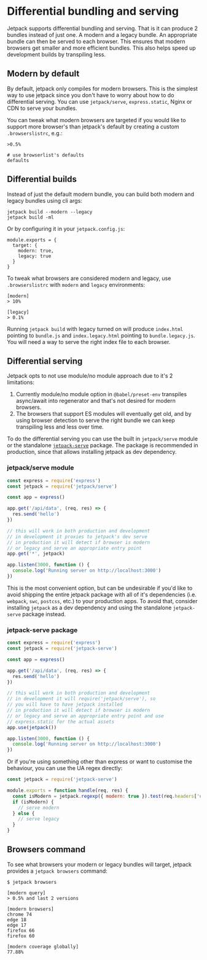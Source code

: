 # Differential bundling and serving

Jetpack supports differential bundling and serving. That is it can produce 2 bundles instead of just one. A modern and a legacy bundle. An appropriate bundle can then be served to each browser. This ensures that modern browsers get smaller and more efficient bundles. This also helps speed up development builds by transpiling less.

## Modern by default

By default, jetpack only compiles for modern browsers. This is the simplest way to use jetpack since you don't have to worry about how to do differential serving. You can use `jetpack/serve`, `express.static`, Nginx or CDN to serve your bundles.

You can tweak what modern browsers are targeted if you would like to support more browser's than jetpack's default by creating a custom `.browserslistrc`, e.g.:

```
>0.5%
```

```
# use browserlist's defaults
defaults
```

## Differential builds

Instead of just the default modern bundle, you can build both modern and legacy bundles using cli args:

```
jetpack build --modern --legacy
jetpack build -ml
```

Or by configuring it in your `jetpack.config.js`:

```
module.exports = {
  target: {
    modern: true,
    legacy: true
  }
}
```

To tweak what browsers are considered modern and legacy, use `.browserslistrc` with `modern` and `legacy` environments:

```
[modern]
> 10%

[legacy]
> 0.1%
```

Running `jetpack build` with legacy turned on will produce `index.html` pointing to `bundle.js` and `index.legacy.html` pointing to `bundle.legacy.js`. You will need a way to serve the right index file to each browser.

## Differential serving

Jetpack opts to not use module/no module approach due to it's 2 limitations:

1. Currently module/no module option in `@babel/preset-env` transpiles async/await into regenerator and that's not desired for modern browsers.
2. The browsers that support ES modules will eventually get old, and by using browser detection to serve the right bundle we can keep transpiling less and less over time.

To do the differential serving you can use the built in `jetpack/serve` module or the standalone [`jetpack-serve`](https://github.com/KidkArolis/jetpack-serve) package. The package is recommended in production, since that allows installing jetpack as dev dependency.

### jetpack/serve module

```js
const express = require('express')
const jetpack = require('jetpack/serve')

const app = express()

app.get('/api/data', (req, res) => {
  res.send('hello')
})

// this will work in both production and development
// in development it proxies to jetpack's dev serve
// in production it will detect if browser is modern
// or legacy and serve an appropriate entry point
app.get('*', jetpack)

app.listen(3000, function () {
  console.log('Running server on http://localhost:3000')
})
```

This is the most convenient option, but can be undesirable if you'd like to avoid shipping the entire jetpack package with all of it's dependencies (i.e. `webpack`, `swc`, `postcss`, etc.) to your production apps. To avoid that, consider installing `jetpack` as a dev dependency and using the standalone `jetpack-serve` package instead.

### jetpack-serve package

```js
const express = require('express')
const jetpack = require('jetpack-serve')

const app = express()

app.get('/api/data', (req, res) => {
  res.send('hello')
})

// this will work in both production and development
// in development it will require('jetpack/serve'), so
// you will have to have jetpack installed
// in production it will detect if browser is modern
// or legacy and serve an appropriate entry point and use
// express.static for the actual assets
app.use(jetpack())

app.listen(3000, function () {
  console.log('Running server on http://localhost:3000')
})
```

Or if you're using something other than express or want to customise the behaviour, you can use the UA regex directly:

```js
const jetpack = require('jetpack-serve')

module.exports = function handle(req, res) {
  const isModern = jetpack.regexp({ modern: true }).test(req.headers['user-agent'])
  if (isModern) {
    // serve modern
  } else {
    // serve legacy
  }
}
```

## Browsers command

To see what browsers your modern or legacy bundles will target, jetpack provides a `jetpack browsers` command:

```
$ jetpack browsers

[modern query]
> 0.5% and last 2 versions

[modern browsers]
chrome 74
edge 18
edge 17
firefox 66
firefox 60

[modern coverage globally]
77.88%
```

